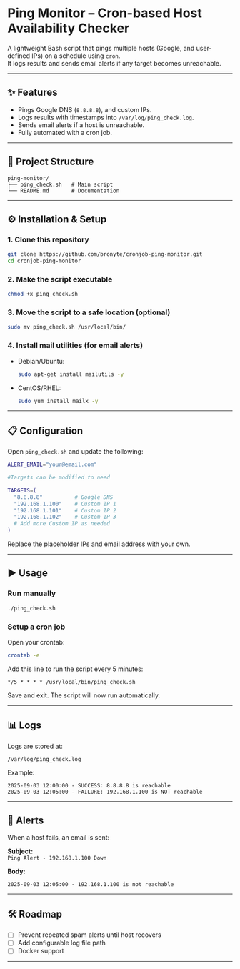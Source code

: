 # Ping Monitor – Cron-based Host Availability Checker

A lightweight Bash script that pings multiple hosts (Google, and user-defined IPs) on a schedule using `cron`.  
It logs results and sends email alerts if any target becomes unreachable.

---

## ✨ Features
- Pings Google DNS (`8.8.8.8`), and custom IPs.
- Logs results with timestamps into `/var/log/ping_check.log`.
- Sends email alerts if a host is unreachable.
- Fully automated with a cron job.

---

## 📂 Project Structure
```
ping-monitor/
├── ping_check.sh   # Main script
└── README.md       # Documentation
```

---

## ⚙️ Installation & Setup

### 1. Clone this repository
```bash
git clone https://github.com/bronyte/cronjob-ping-monitor.git
cd cronjob-ping-monitor
```

### 2. Make the script executable
```bash
chmod +x ping_check.sh
```

### 3. Move the script to a safe location (optional)
```bash
sudo mv ping_check.sh /usr/local/bin/
```

### 4. Install mail utilities (for email alerts)
- Debian/Ubuntu:
  ```bash
  sudo apt-get install mailutils -y
  ```
- CentOS/RHEL:
  ```bash
  sudo yum install mailx -y
  ```

---

## 📋 Configuration

Open `ping_check.sh` and update the following:

```bash
ALERT_EMAIL="your@email.com"

#Targets can be modified to need

TARGETS=(
  "8.8.8.8"          # Google DNS 
  "192.168.1.100"    # Custom IP 1
  "192.168.1.101"    # Custom IP 2
  "192.168.1.102"    # Custom IP 3
  # Add more Custom IP as needed
)
```

Replace the placeholder IPs and email address with your own.

---

## ▶️ Usage

### Run manually
```bash
./ping_check.sh
```

### Setup a cron job
Open your crontab:
```bash
crontab -e
```

Add this line to run the script every 5 minutes:
```cron
*/5 * * * * /usr/local/bin/ping_check.sh
```

Save and exit. The script will now run automatically.

---

## 📊 Logs

Logs are stored at:
```
/var/log/ping_check.log
```

Example:
```
2025-09-03 12:00:00 - SUCCESS: 8.8.8.8 is reachable
2025-09-03 12:05:00 - FAILURE: 192.168.1.100 is NOT reachable
```

---

## 📧 Alerts

When a host fails, an email is sent:

**Subject:**  
`Ping Alert - 192.168.1.100 Down`

**Body:**  
```
2025-09-03 12:05:00 - 192.168.1.100 is not reachable
```

---

## 🛠️ Roadmap
- [ ] Prevent repeated spam alerts until host recovers  
- [ ] Add configurable log file path  
- [ ] Docker support  

---
